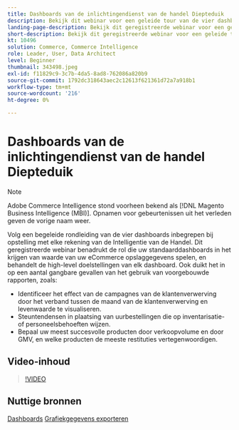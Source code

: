 ```yaml
---
title: Dashboards van de inlichtingendienst van de handel Diepteduik
description: Bekijk dit webinar voor een geleide tour van de vier dashboards inbegrepen bij opstelling met elke rekening van de Intelligentie van de Handel.
landing-page-description: Bekijk dit geregistreerde webinar voor een geleide tour van de vier dashboards inbegrepen bij opstelling met elke rekening van de Intelligentie van de Handel.
short-description: Bekijk dit geregistreerde webinar voor een geleide tour van de vier dashboards inbegrepen bij opstelling met elke rekening van de Intelligentie van de Handel.
kt: 10496
solution: Commerce, Commerce Intelligence
role: Leader, User, Data Architect
level: Beginner
thumbnail: 343498.jpeg
exl-id: f11829c9-3c7b-4da5-8ad8-762086a820b9
source-git-commit: 1792dc318643aec2c12613f621361d72a7a918b1
workflow-type: tm+mt
source-wordcount: '216'
ht-degree: 0%

---
```


# Dashboards van de inlichtingendienst van de handel Diepteduik

>[!NOTE]
>
>Adobe Commerce Intelligence stond voorheen bekend als [!DNL Magento Business Intelligence (MBI)]. Opnamen voor gebeurtenissen uit het verleden geven de vorige naam weer.

Volg een begeleide rondleiding van de vier dashboards inbegrepen bij opstelling met elke rekening van de Intelligentie van de Handel. Dit geregistreerde webinar benadrukt de rol die uw standaarddashboards in het krijgen van waarde van uw eCommerce opslaggegevens spelen, en behandelt de high-level doelstellingen van elk dashboard. Ook duikt het in op een aantal gangbare gevallen van het gebruik van voorgebouwde rapporten, zoals:

- Identificeer het effect van de campagnes van de klantenverwerving door het verband tussen de maand van de klantenverwerving en levenwaarde te visualiseren.
- Steuntendensen in plaatsing van uurbestellingen die op inventarisatie- of personeelsbehoeften wijzen.
- Bepaal uw meest succesvolle producten door verkoopvolume en door GMV, en welke producten de meeste restituties vertegenwoordigen.

## Video-inhoud

>[!VIDEO](https://video.tv.adobe.com/v/343498?quality=12&learn=on)

## Nuttige bronnen

[Dashboards](https://experienceleague.adobe.com/docs/commerce-business-intelligence/mbi/build/dashboards/ess-dashboards.html)
[Grafiekgegevens exporteren](https://experienceleague.adobe.com/docs/commerce-business-intelligence/mbi/build/share/exp-chart-dash.html)
